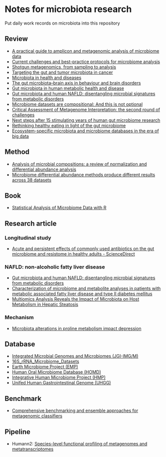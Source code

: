 # Notes for microbiota research

Put daily work records on microbiota into this repository 

## Review

* [A practical guide to amplicon and metagenomic analysis of microbiome data](https://link.springer.com/article/10.1007/s13238-020-00724-8)
* [Current challenges and best-practice protocols for microbiome analysis](https://academic.oup.com/bib/article/22/1/178/5678919?login=false)
* [Shotgun metagenomics, from sampling to analysis](https://www.nature.com/articles/nbt.3935)
* [Targeting the gut and tumor microbiota in cancer](https://www.nature.com/articles/s41591-022-01779-2)
* [Microbiota in health and diseases](https://www.nature.com/articles/s41392-022-00974-4)
* [The gut microbiota–brain axis in behaviour and brain disorders](https://www.nature.com/articles/s41579-020-00460-0)
* [Gut microbiota in human metabolic health and disease](https://www.nature.com/articles/s41579-020-0433-9)
* [Gut microbiota and human NAFLD: disentangling microbial signatures from metabolic disorders](https://www.nature.com/articles/s41575-020-0269-9) 
* [Microbiome datasets are compositional: And this is not optional](https://www.frontiersin.org/articles/10.3389/fmicb.2017.02224/full)
* [Critical Assessment of Metagenome Interpretation: the second round of challenges](https://www.nature.com/articles/s41592-022-01431-4)
* [Next steps after 15 stimulating years of human gut microbiome research](https://sfamjournals.onlinelibrary.wiley.com/doi/full/10.1111/1751-7915.13970)
* [Rethinking healthy eating in light of the gut microbiome](https://www.cell.com/cell-host-microbe/fulltext/S1931-3128(22)00222-0)
* [Ecosystem-specific microbiota and microbiome databases in the era of big data](https://environmentalmicrobiome.biomedcentral.com/articles/10.1186/s40793-022-00433-1)


## Method

* [Analysis of microbial compositions: a review of normalization and differential abundance analysis](https://www.nature.com/articles/s41522-020-00160-w)
* [Microbiome differential abundance methods produce different results across 38 datasets](https://www.nature.com/articles/s41467-022-28034-z)

## Book

* [Statistical Analysis of Microbiome Data with R](https://link.springer.com/book/10.1007/978-981-13-1534-3)

## Research article

### Longitudinal study

* [Acute and persistent effects of commonly used antibiotics on the gut microbiome and resistome in healthy adults - ScienceDirect](https://www.sciencedirect.com/science/article/pii/S2211124722004016#:~:text=In%20conclusion%2C%20our%20findings%20indicate,in%20AR%20in%20healthy%20microbiomes.)

### NAFLD: non-alcoholic fatty liver disease

* [Gut microbiota and human NAFLD: disentangling microbial signatures from metabolic disorders](https://www.nature.com/articles/s41575-020-0269-9)
* [Characterization of microbiome and metabolite analyses in patients with metabolic associated fatty liver disease and type II diabetes mellitus](https://bmcmicrobiol.biomedcentral.com/articles/10.1186/s12866-022-02526-w)
* [Multiomics Analysis Reveals the Impact of Microbiota on Host Metabolism in Hepatic Steatosis](https://onlinelibrary.wiley.com/doi/10.1002/advs.202104373)


### Mechanism

* [Microbiota alterations in proline metabolism impact depression](https://www.cell.com/cell-metabolism/fulltext/S1550-4131(22)00128-0?_returnURL=https%3A%2F%2Flinkinghub.elsevier.com%2Fretrieve%2Fpii%2FS1550413122001280%3Fshowall%3Dtrue)


## Database

* [Integrated Microbial Genomes and Microbiomes (JGI-IMG/M)](https://img.jgi.doe.gov/)
* [16S_rRNA_Microbiome_Datasets](https://figshare.com/articles/dataset/16S_rRNA_Microbiome_Datasets/14531724)
* [Earth Microbiome Project (EMP)](https://earthmicrobiome.org/)
* [Human Oral Microbiome Database (HOMD)](https://www.homd.org/)
* [Integrative Human Microbiome Project (HMP)](https://commonfund.nih.gov/hmp/databases)
* [Unifed Human Gastrointestinal Genome (UHGG)](https://www.ebi.ac.uk/metagenomics/genome-catalogues/human-gut-v2-0)


## Benchmark

* [Comprehensive benchmarking and ensemble approaches for metagenomic classifiers](https://genomebiology.biomedcentral.com/articles/10.1186/s13059-017-1299-7?gclid=Cj0KCQjwnNyUBhCZARIsAI9AYlHQvfX8NY5nSog986R76_fs-HJvZaBpf9eTRRN7vy-UZyJwkfDFbbsaAtRvEALw_wcB)

## Pipeline

* Humann2: [Species-level functional profiling of metagenomes and metatranscriptomes](https://www.nature.com/articles/s41592-018-0176-y)
